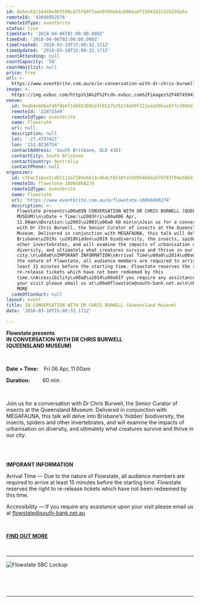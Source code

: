 ```yaml
---
id: 8e5ec61c16d49e9b5588c875769f7aee9760ab4cb06eadf15041d3232b2b9a5a
remoteId: '43048952576'
remoteIdType: eventbrite
status: live
timeStart: '2018-04-06T01:00:00.000Z'
timeEnd: '2018-04-06T02:00:00.000Z'
timeCreated: '2018-03-10T15:00:32.171Z'
timeUpdated: '2018-03-10T15:00:32.171Z'
countAttending: null
countCapacity: '50'
countWaitlist: null
price: Free
url: >-
  https://www.eventbrite.com.au/e/in-conversation-with-dr-chris-burwell-queensland-museum-tickets-43048952576?aff=ebapi
image: >-
  https://img.evbuc.com/https%3A%2F%2Fcdn.evbuc.com%2Fimages%2F40745943%2F239144428378%2F1%2Foriginal.jpg?s=01e5b51e49806457d735042dd13ede4c
venue:
  id: 9edb4eb66afd9f0b8f1d8483092d3f8517b35174d49f211eda59baa5f7c380dd
  remoteId: '22871549'
  remoteIdType: eventbrite
  name: Flowstate
  url: null
  description: null
  lat: '-27.4797421'
  lon: '153.0236754'
  contactAddress: 'South Brisbane, QLD 4101'
  contactCity: South Brisbane
  contactCountry: Australia
  contactPhone: null
organizer:
  id: cf6ac516ee2cdb5112a7289ebb14cdb4cf0318fafdd95466da578f83f9de5869
  remoteId: flowstate-16066868274
  remoteIdType: eventbrite
  name: Flowstate
  url: 'https://www.eventbrite.com.au/o/flowstate-16066868274'
  description: >-
    Flowstate presents\u00a0IN CONVERSATION WITH DR CHRIS BURWELL (QUEENSLAND
    MUSEUM)\n\nDate + Time:\u2003Fri\u00a006 Apr,
    11.00am\nDuration:\u2003\u2003\u00a0 60 min\n\nJoin us for a conversation
    with Dr Chris Burwell, the Senior Curator of insects at the Queensland
    Museum. Delivered in conjunction with MEGAFAUNA, this talk will delve into
    Brisbane\u2019s \u2018hidden\u2019 biodiversity, the insects, spiders and
    other invertebrates, and will examine the impacts of urbanisation on
    diversity, and ultimately what creatures survive and thrive in our
    city.\n\u00a0\nIMPORANT INFORMATION\nArrival Time\u00a0\u2014\u00a0Due to
    the nature of Flowstate, all audience members are required to arrive at
    least 15 minutes before the starting time. Flowstate reserves the right to
    re-release tickets which have not been redeemed by this
    time.\nAccessibility\u00a0\u2014\u00a0If you require any assistance upon
    your visit please email us at\u00a0flowstate@south-bank.net.au\n\nFIND OUT
    MORE
  codeOfConduct: null
layout: event
title: IN CONVERSATION WITH DR CHRIS BURWELL (Queensland Museum)
date: '2018-03-10T15:00:32.171Z'

---
```

<P><SPAN><STRONG>Flowstate presents <BR></STRONG></SPAN><STRONG>IN CONVERSATION WITH DR CHRIS BURWELL <BR>(QUEENSLAND MUSEUM)</STRONG><BR></P>
<P><BR></P>
<P><SPAN><STRONG>Date + Time:</STRONG> Fri</SPAN> 06 Apr, 11.00am</P>
<P><SPAN><STRONG>Duration:<SPAN> </SPAN><SPAN>   </SPAN></STRONG>60 min</SPAN></P>
<P><SPAN><BR></SPAN></P>
<P><SPAN>Join us for a conversation with Dr Chris Burwell, the Senior Curator of insects at the Queensland Museum. Delivered in conjunction with MEGAFAUNA, this talk will delve into Brisbane’s ‘hidden’ biodiversity, the insects, spiders and other invertebrates, and will examine the impacts of urbanisation on diversity, and ultimately what creatures survive and thrive in our city.</SPAN><BR></P>
<P> <BR><BR></P>
<P><STRONG>IMPORANT INFORMATION<BR></STRONG></P>
<P CLASS="MsoNormal">Arrival Time — Due to the nature of Flowstate, all audience members are required to arrive at least 15 minutes before the starting time. Flowstate reserves the right to re-release tickets which have not been redeemed by this time.</P>
<P CLASS="MsoNormal">Accessibility — If you require any assistance upon your visit please email us at <A HREF="mailto:flowstate@south-bank.net.au" TARGET="_blank" REL="noreferrer noopener nofollow noopener noreferrer nofollow">flowstate@south-bank.net.au</A></P>
<P CLASS="MsoNormal"><BR></P>
<P CLASS="MsoNormal"><A HREF="http://flowstate.southbankcorporation.com.au/category/other/" TARGET="_blank" REL="noreferrer noopener nofollow noopener noreferrer nofollow"><STRONG>FIND OUT MORE</STRONG></A></P>
<P CLASS="MsoNormal"><BR></P>
<HR>
<P><IMG ALT="Flowstate SBC Lockup" SRC="https://cdn.evbuc.com/eventlogos/237482054/flowstatecoporatelockupblackrgbfa.jpg"></P>
<P><BR></P>
<P><BR></P>
<HR>
<P><BR></P>
